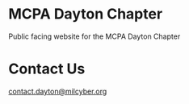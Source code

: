 # MCPA Dayton Chapter
Public facing website for the MCPA Dayton Chapter

# Contact Us
[contact.dayton@milcyber.org](mailto:contact.dayton@milcyber.org)
